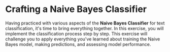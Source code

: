 # Crafting a Naive Bayes Classifier

Having practiced with various aspects of the **Naive Bayes Classifier** for text classification, it's time to bring everything together. In this exercise, you will implement the classification process step by step. This exercise will challenge you to apply everything you've learned about training the Naive Bayes model, making predictions, and assessing model performance.
